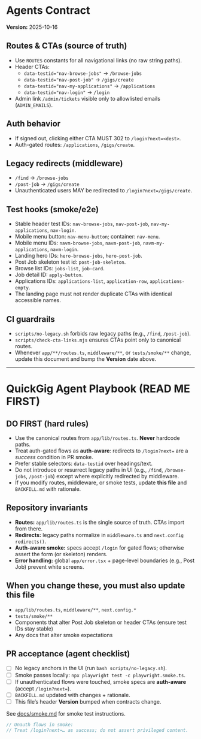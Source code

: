 # Agents Contract
**Version:** 2025-10-16

## Routes & CTAs (source of truth)
- Use `ROUTES` constants for all navigational links (no raw string paths).
- Header CTAs:
  - `data-testid="nav-browse-jobs"` → `/browse-jobs`
  - `data-testid="nav-post-job"` → `/gigs/create`
  - `data-testid="nav-my-applications"` → `/applications`
  - `data-testid="nav-login"` → `/login`
- Admin link `/admin/tickets` visible only to allowlisted emails (`ADMIN_EMAILS`).

## Auth behavior
- If signed out, clicking either CTA MUST 302 to `/login?next=<dest>`.
- Auth-gated routes: `/applications`, `/gigs/create`.

## Legacy redirects (middleware)
- `/find`      → `/browse-jobs`
- `/post-job`  → `/gigs/create`
- Unauthenticated users MAY be redirected to `/login?next=/gigs/create`.

## Test hooks (smoke/e2e)
- Stable header test IDs: `nav-browse-jobs`, `nav-post-job`, `nav-my-applications`, `nav-login`.
- Mobile menu button: `nav-menu-button`; container: `nav-menu`.
- Mobile menu IDs: `navm-browse-jobs`, `navm-post-job`, `navm-my-applications`, `navm-login`.
- Landing hero IDs: `hero-browse-jobs`, `hero-post-job`.
- Post Job skeleton test id: `post-job-skeleton`.
- Browse list IDs: `jobs-list`, `job-card`.
- Job detail ID: `apply-button`.
- Applications IDs: `applications-list`, `application-row`, `applications-empty`.
- The landing page must not render duplicate CTAs with identical accessible names.

## CI guardrails
- `scripts/no-legacy.sh` forbids raw legacy paths (e.g., `/find`, `/post-job`).
- `scripts/check-cta-links.mjs` ensures CTAs point only to canonical routes.
- Whenever `app/**/routes.ts`, `middleware/**`, or `tests/smoke/**` change, update this document and bump the **Version** date above.

<!-- AGENT CONTRACT v2025-09-09 -->

---

# QuickGig Agent Playbook (READ ME FIRST)

## DO FIRST (hard rules)
- Use the canonical routes from `app/lib/routes.ts`. **Never** hardcode paths.
- Treat auth-gated flows as **auth-aware**: redirects to `/login?next=` are a *success* condition in PR smoke.
- Prefer stable selectors: `data-testid` over headings/text.
- Do not introduce or resurrect legacy paths in UI (e.g., `/find`, `/browse-jobs`, `/post-job`) except where explicitly redirected by middleware.
- If you modify routes, middleware, or smoke tests, update **this file** and `BACKFILL.md` with rationale.

## Repository invariants
- **Routes:** `app/lib/routes.ts` is the single source of truth. CTAs import from there.
- **Redirects:** legacy paths normalize in `middleware.ts` and `next.config` `redirects()`.
- **Auth-aware smoke:** specs accept `/login` for gated flows; otherwise assert the form (or skeleton) renders.
- **Error handling:** global `app/error.tsx` + page-level boundaries (e.g., Post Job) prevent white screens.

## When you change these, you must also update this file
- `app/lib/routes.ts`, `middleware/**`, `next.config.*`
- `tests/smoke/**`
- Components that alter Post Job skeleton or header CTAs (ensure test IDs stay stable)
- Any docs that alter smoke expectations

## PR acceptance (agent checklist)
- [ ] No legacy anchors in the UI (run `bash scripts/no-legacy.sh`).
- [ ] Smoke passes locally: `npx playwright test -c playwright.smoke.ts`.
- [ ] If unauthenticated flows were touched, smoke specs are **auth-aware** (accept `/login?next=`).
- [ ] `BACKFILL.md` updated with changes + rationale.
- [ ] This file’s header **Version** bumped when contracts change.

See [docs/smoke.md](docs/smoke.md) for smoke test instructions.

```ts
// Unauth flows in smoke:
// Treat /login?next=… as success; do not assert privileged content.
```
